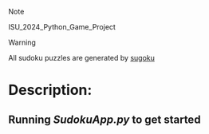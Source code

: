 > [!NOTE]
> ISU_2024_Python_Game_Project

> [!WARNING]
> All sudoku puzzles are generated by [sugoku](https://github.com/bertoort/sugoku)

# Description:
## Running ***SudokuApp.py*** to get started
